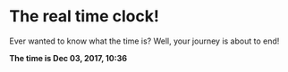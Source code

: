 # The real time clock!

Ever wanted to know what the time is? Well, your journey is about to end!

**The time is Dec 03, 2017, 10:36**